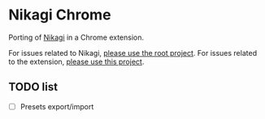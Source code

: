# Nikagi Chrome
Porting of [Nikagi](https://github.com/zessx/nikagi) in a Chrome extension.

For issues related to Nikagi, [please use the root project](https://github.com/zessx/nikagi/issues).
For issues related to the extension, [please use this project](https://github.com/zessx/nikagi-chrome/issues).

## TODO list
- [ ] Presets export/import